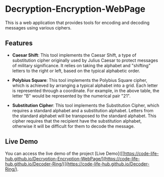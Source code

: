 # Decryption-Encryption-WebPage

This is a web application that provides tools for encoding and decoding messages using various ciphers. 

## Features

- **Caesar Shift**: This tool implements the Caesar Shift, a type of substitution cipher originally used by Julius Caesar to protect messages of military significance. It relies on taking the alphabet and "shifting" letters to the right or left, based on the typical alphabetic order.

- **Polybius Square**: This tool implements the Polybius Square cipher, which is achieved by arranging a typical alphabet into a grid. Each letter is represented through a coordinate. For example, in the above table, the letter "B" would be represented by the numerical pair "21".

- **Substitution Cipher**: This tool implements the Substitution Cipher, which requires a standard alphabet and a substitution alphabet. Letters from the standard alphabet will be transposed to the standard alphabet. This cipher requires that the recipient have the substitution alphabet, otherwise it will be difficult for them to decode the message.

## Live Demo

You can access the live demo of the project [Live Demo]([[https://code-life-hub.github.io/Decryption-Encryption-WebPage/](https://code-life-hub.github.io/Decoder-Ring/)](https://code-life-hub.github.io/Decoder-Ring/).
